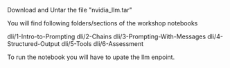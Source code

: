 Download and Untar the file "nvidia_llm.tar"

You will find following folders/sections of the workshop notebooks


dli/1-Intro-to-Prompting
dli/2-Chains
dli/3-Prompting-With-Messages
dli/4-Structured-Output
dli/5-Tools
dli/6-Assessment

To run the notebook you will have to upate the llm enpoint.
